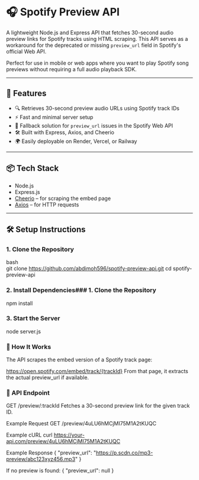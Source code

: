 # 🎧 Spotify Preview API

A lightweight Node.js and Express API that fetches 30-second audio preview links for Spotify tracks using HTML scraping. This API serves as a workaround for the deprecated or missing `preview_url` field in Spotify's official Web API.

Perfect for use in mobile or web apps where you want to play Spotify song previews without requiring a full audio playback SDK.

---

## 🚀 Features

- 🔍 Retrieves 30-second preview audio URLs using Spotify track IDs
- ⚡ Fast and minimal server setup
- 🧠 Fallback solution for `preview_url` issues in the Spotify Web API
- 🛠️ Built with Express, Axios, and Cheerio
- 🌍 Easily deployable on Render, Vercel, or Railway

---

## 📦 Tech Stack

- Node.js
- Express.js
- [Cheerio](https://github.com/cheeriojs/cheerio) – for scraping the embed page
- [Axios](https://axios-http.com/) – for HTTP requests

---

## 🛠️ Setup Instructions

### 1. Clone the Repository

bash  
git clone https://github.com/abdimoh596/spotify-preview-api.git
cd spotify-preview-api

### 2. Install Dependencies### 1. Clone the Repository
npm install

### 3. Start the Server
node server.js


### 🎯 How It Works
The API scrapes the embed version of a Spotify track page:

https://open.spotify.com/embed/track/{trackId}
From that page, it extracts the actual preview_url if available.

### 📡 API Endpoint
GET /preview/:trackId
Fetches a 30-second preview link for the given track ID.

Example Request
GET /preview/4uLU6hMCjMI75M1A2tKUQC

Example cURL
curl https://your-api.com/preview/4uLU6hMCjMI75M1A2tKUQC

Example Response
{
  "preview_url": "https://p.scdn.co/mp3-preview/abc123xyz456.mp3"
}

If no preview is found:
{
  "preview_url": null
}
```
